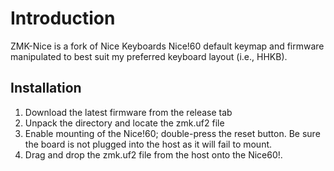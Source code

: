 # Introduction

ZMK-Nice is a fork of Nice Keyboards Nice!60 default keymap and firmware manipulated to best suit my preferred keyboard layout (i.e., HHKB). 

## Installation

1. Download the latest firmware from the release tab
2. Unpack the directory and locate the zmk.uf2 file
3. Enable mounting of the Nice!60; double-press the reset button. Be sure the board is not plugged into the host as it will fail to mount.
4. Drag and drop the zmk.uf2 file from the host onto the Nice60!.

